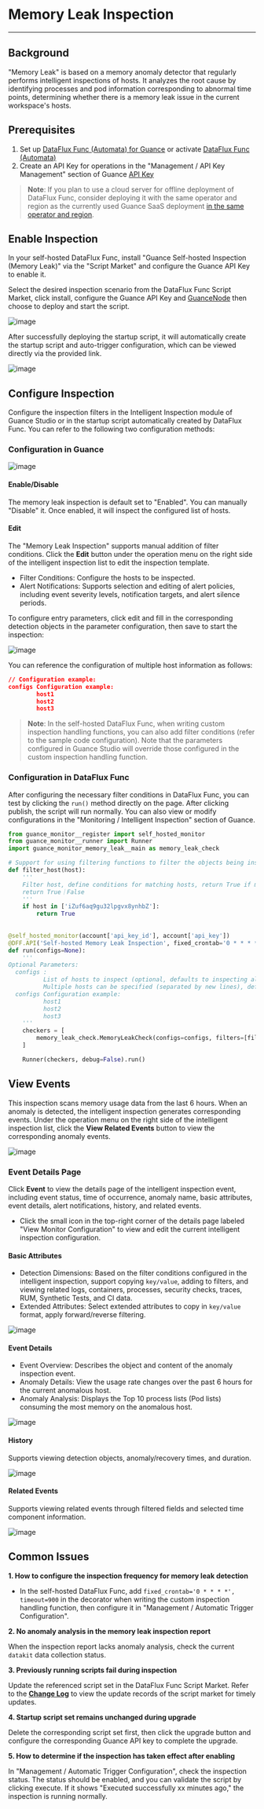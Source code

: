 # Memory Leak Inspection

---

## Background

"Memory Leak" is based on a memory anomaly detector that regularly performs intelligent inspections of hosts. It analyzes the root cause by identifying processes and pod information corresponding to abnormal time points, determining whether there is a memory leak issue in the current workspace's hosts.

## Prerequisites

1. Set up [DataFlux Func (Automata) for Guance](https://func.guance.com/#/) or activate [DataFlux Func (Automata)](../../dataflux-func/index.md)
3. Create an API Key for operations in the "Management / API Key Management" section of Guance [API Key](../../management/api-key/open-api.md)

> **Note**: If you plan to use a cloud server for offline deployment of DataFlux Func, consider deploying it with the same operator and region as the currently used Guance SaaS deployment [in the same operator and region](../../../getting-started/necessary-for-beginners/select-site/).

## Enable Inspection

In your self-hosted DataFlux Func, install "Guance Self-hosted Inspection (Memory Leak)" via the "Script Market" and configure the Guance API Key to enable it.

Select the desired inspection scenario from the DataFlux Func Script Market, click install, configure the Guance API Key and [GuanceNode](https://func.guance.com/doc/script-market-guance-monitor-connect-to-other-guance-node/) then choose to deploy and start the script.

![image](../img/create_checker.png)

After successfully deploying the startup script, it will automatically create the startup script and auto-trigger configuration, which can be viewed directly via the provided link.

![image](../img/success_checker.png)

## Configure Inspection

Configure the inspection filters in the Intelligent Inspection module of Guance Studio or in the startup script automatically created by DataFlux Func. You can refer to the following two configuration methods:

### Configuration in Guance

![image](../img/memory-leak02.png)

#### Enable/Disable

The memory leak inspection is default set to "Enabled". You can manually "Disable" it. Once enabled, it will inspect the configured list of hosts.

#### Edit

The "Memory Leak Inspection" supports manual addition of filter conditions. Click the **Edit** button under the operation menu on the right side of the intelligent inspection list to edit the inspection template.

* Filter Conditions: Configure the hosts to be inspected.
* Alert Notifications: Supports selection and editing of alert policies, including event severity levels, notification targets, and alert silence periods.

To configure entry parameters, click edit and fill in the corresponding detection objects in the parameter configuration, then save to start the inspection:

![image](../img/memory-leak03.png)

You can reference the configuration of multiple host information as follows:

```json
// Configuration example:
configs Configuration example:
        host1
        host2
        host3
```

> **Note**: In the self-hosted DataFlux Func, when writing custom inspection handling functions, you can also add filter conditions (refer to the sample code configuration). Note that the parameters configured in Guance Studio will override those configured in the custom inspection handling function.

### Configuration in DataFlux Func

After configuring the necessary filter conditions in DataFlux Func, you can test by clicking the `run()` method directly on the page. After clicking publish, the script will run normally. You can also view or modify configurations in the "Monitoring / Intelligent Inspection" section of Guance.

```python
from guance_monitor__register import self_hosted_monitor
from guance_monitor__runner import Runner
import guance_monitor_memory_leak__main as memory_leak_check

# Support for using filtering functions to filter the objects being inspected, for example:
def filter_host(host):
    '''
    Filter host, define conditions for matching hosts, return True if matched, False otherwise.
    return True｜False
    '''
    if host in ['iZuf6aq9gu32lpgvx8ynhbZ']:
        return True
  
  
@self_hosted_monitor(account['api_key_id'], account['api_key'])
@DFF.API('Self-hosted Memory Leak Inspection', fixed_crontab='0 * * * *', timeout=900)
def run(configs=None):
    '''
Optional Parameters:
  configs : 
          List of hosts to inspect (optional, defaults to inspecting all hosts in the current workspace for memory leaks).
          Multiple hosts can be specified (separated by new lines), defaults to inspecting all hosts in the current workspace for memory leaks.
  configs Configuration example:
          host1
          host2
          host3
    '''
    checkers = [
        memory_leak_check.MemoryLeakCheck(configs=configs, filters=[filter_host]),  # Support for user-configured multiple filtering functions that are executed in sequence.
    ]

    Runner(checkers, debug=False).run()
```

## View Events

This inspection scans memory usage data from the last 6 hours. When an anomaly is detected, the intelligent inspection generates corresponding events. Under the operation menu on the right side of the intelligent inspection list, click the **View Related Events** button to view the corresponding anomaly events.

![image](../img/memory-leak04.png)

### Event Details Page

Click **Event** to view the details page of the intelligent inspection event, including event status, time of occurrence, anomaly name, basic attributes, event details, alert notifications, history, and related events.

* Click the small icon in the top-right corner of the details page labeled "View Monitor Configuration" to view and edit the current intelligent inspection configuration.

#### Basic Attributes

* Detection Dimensions: Based on the filter conditions configured in the intelligent inspection, support copying `key/value`, adding to filters, and viewing related logs, containers, processes, security checks, traces, RUM, Synthetic Tests, and CI data.
* Extended Attributes: Select extended attributes to copy in `key/value` format, apply forward/reverse filtering.

![image](../img/memory-leak05.png)

#### Event Details

* Event Overview: Describes the object and content of the anomaly inspection event.
* Anomaly Details: View the usage rate changes over the past 6 hours for the current anomalous host.
* Anomaly Analysis: Displays the Top 10 process lists (Pod lists) consuming the most memory on the anomalous host.

![image](../img/memory-leak06.png)

#### History

Supports viewing detection objects, anomaly/recovery times, and duration.

![image](../img/memory-leak07.png)

#### Related Events

Supports viewing related events through filtered fields and selected time component information.

![image](../img/memory-leak08.png)

## Common Issues

**1. How to configure the inspection frequency for memory leak detection**

* In the self-hosted DataFlux Func, add `fixed_crontab='0 * * * *', timeout=900` in the decorator when writing the custom inspection handling function, then configure it in "Management / Automatic Trigger Configuration".

**2. No anomaly analysis in the memory leak inspection report**

When the inspection report lacks anomaly analysis, check the current `datakit` data collection status.

**3. Previously running scripts fail during inspection**

Update the referenced script set in the DataFlux Func Script Market. Refer to the [**Change Log**](https://func.guance.com/doc/script-market-guance-changelog/) to view the update records of the script market for timely updates.

**4. Startup script set remains unchanged during upgrade**

Delete the corresponding script set first, then click the upgrade button and configure the corresponding Guance API key to complete the upgrade.

**5. How to determine if the inspection has taken effect after enabling**

In "Management / Automatic Trigger Configuration", check the inspection status. The status should be enabled, and you can validate the script by clicking execute. If it shows "Executed successfully xx minutes ago," the inspection is running normally.
